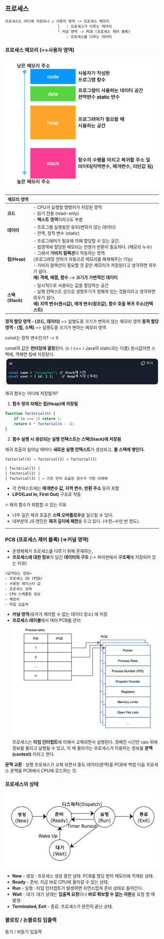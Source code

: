 ## 프로세스

```
프로세스는 어디에 저장되나 ┬ 사용자 영역 -> 프로세스 메모리 
						│	: 프로세스가 다루는 데이터
						└ 커널 영역 -> PCB (프로세스 제어 블록)
							: 프로세스를 다루는 데이터
```
### 프로세스 메모리 (=>사용자 영역)
![alt text](<../사진/Pasted image 20250909183038.png>)

| 메모리 영역        |                                                                                                                                                                                                                             |
| ------------- | --------------------------------------------------------------------------------------------------------------------------------------------------------------------------------------------------------------------------- |
| **코드**        | - CPU가 실행할 명령어가 저장된 영역<br>- 읽기 전용 (read-only)<br>- **텍스트 영역**이라고도 부름                                                                                                                                                        |
| **데이터**       | - 프로그램 실행동안 유지(변하지 않는 데이터)<br>- 전역, 정적 변수 (static)                                                                                                                                                                          |
| **힙(Heap)**   | - 프로그래머가 필요에 의해 할당할 수 있는 공간.<br>- 힙영역에 할당한 메모리는 언젠가 반환이 필요하다. (메모리 누수)<br>- 그래서 **가비지 컬랙션**이 작동하는 영역.<br>(프로그래밍 언어가 자동으로 메모리를 해제해주는 기능)<br>- 가비지 컬랙션이 필요할 것 같은 메모리가 저장된다고 생각하면 외우기 쉽다.<br>**예) 객체, 배열, 함수 -> 크기가 가변적인 데이터** |
| **스택(Stack)** | - 일시적으로 사용되는 값을 할당하는 공간<br>- 실행 컨택스트 상으로 생명주기가 정해져 있는 것들이라고 생각하면 외우기 쉽다.<br>**예) 지역 변수(원시값), 매개 변수(참조값), 함수 호출 복귀 주소(컨택스트)**                                                                                                |
**정적 할당 영역 - (코드, 데이터)** => 실행도중 크기가 변하지 않는 메모리 영역
**동적 할당 영역 - (힙, 스택)** => 실행도중 크기가 변하는 메모리 영역

const는 정적 변수인가? -> X

const의 값은 **런타임에 결정**된다. (c / c++ / Java의 static과는 다름)
원시값이면 스택에, 객체면 힙에 저장된다.
![alt text](<../사진/Pasted image 20250909184027.png>)

재귀 함수는 어디에 저장될까?

1. **함수 정의 자체는 힙(Heap)에 저장됨**

```js
function factorial(n) { 
	if (n === 1) return 1; 
	return n * factorial(n - 1); 
}
```

 2. **함수 실행 시 생성되는 실행 컨텍스트는 스택(Stack)에 저장됨**

재귀 호출이 일어날 때마다 **새로운 실행 컨텍스트**가 생성되고, **콜 스택에 쌓인다.**

```
factorial(3) → factorial(2) → factorial(1)
```

```
| factorial(1) | 
| factorial(2) | 
| factorial(3) | ← 가장 먼저 호출된 함수가 가장 아래에
```

- 각 컨텍스트에는 **매개변수 값, 지역 변수, 반환 주소** 등이 포함
- **LIFO(Last In, First Out)** 구조로 작동

🔥 재귀 함수가 위험할 수 있는 이유

- 너무 깊은 재귀 호출은 **스택 오버플로우**를 일으킬 수 있다.
- 대부분의 JS 엔진은 **재귀 깊이에 제한**을 두고 있다. (수천~수만 번 정도).

---

### PCB (프로세스 제어 블록) (=>커널 영역)

- 운영체제가 프로세스를 다루기 위해 존재하는,
- **프로세스에 대한 정보**가 담긴 **데이터의 구조** (-> 파이썬에서 **구조체**에 저장되어 있는 이유)

```
<담겨있는 정보>
- 프로세스 ID (PID)
- 사용된 레지스터 값
- 프로세스 상태
- CPU 스케쥴링 정보
- 메모리
- 파일 입출력
```

- **커널 영역**(유저가 제어할 수 없는 데이터 장소) 에 저장
- **프로세스 테이블**에서 여러 PCB를 관리
![alt text](<../사진/Pasted image 20250909195504.png>)
프로세스는 **타임 인터럽트**에 의해서 교체되면서 실행된다.
정해진 시간만 cpu 위에 정보를 올리고 실행될 수 있고,
이 때 올라가는 프로세스가 이용하는 정보를 **문맥(context)** 이라고 한다.

**문맥 교환** : 
실행 프로세스가 교체 되면서 중도 데이터(문맥)를 PCB에 백업
다음 프로세스 문맥을 PCB에서 CPU에 로드하는 것.

### 프로세스의 상태

![alt text](<../사진/Pasted image 20250909210034.png>)
- **New** - 생성 : 프로세스 생성 중인 상태. PCB를 할당 받아 메모리에 적재된 상태.
- **Ready** - 준비: 지금 바로 CPU에 올라갈 수 있는 상태.
- **Run** - 실행 : 타임 인터럽트가 발생하면 자연스럽게 준비 상태로 들어간다.
- **Wait** - 대기: 대기 상태는 **입출력 요청**이나 **바로 확보할 수 없는 자원**을 요청 할 때 발생.
- **Terminated, Exit** - 종료: 프로세스가 완전히 끝난 상태.


### 블로킹 / 논블로킹 입출력

동기 / 비동기 입출력

